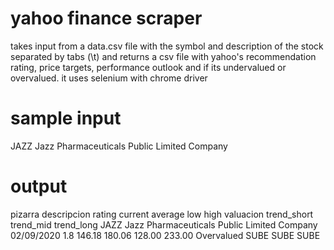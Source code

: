 # yahoo finance scraper 
takes input from a data.csv file with the symbol and description of the stock separated by tabs (\t)
and returns a csv file with yahoo's recommendation rating, price targets, performance outlook and if its undervalued or overvalued.
it uses selenium with chrome driver

# sample input
JAZZ	Jazz Pharmaceuticals Public Limited Company


# output
pizarra	descripcion	rating	current	average	low	high	valuacion	trend_short	trend_mid	trend_long
JAZZ	Jazz Pharmaceuticals Public Limited Company 02/09/2020	1.8	146.18	180.06	128.00	233.00	Overvalued	SUBE	SUBE	SUBE